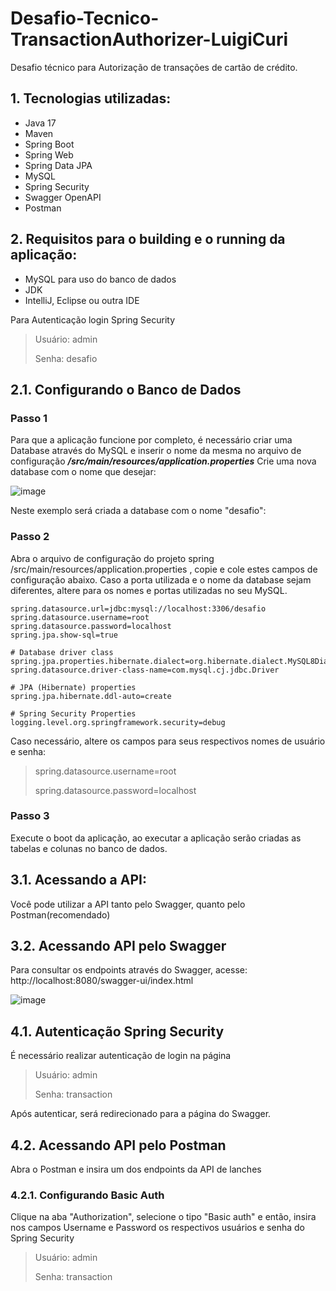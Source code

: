 # Desafio-Tecnico-TransactionAuthorizer-LuigiCuri
Desafio técnico para Autorização de transações de cartão de crédito.


## 1. Tecnologias utilizadas:
- Java 17
- Maven
- Spring Boot
- Spring Web
- Spring Data JPA
- MySQL
- Spring Security
- Swagger OpenAPI
- Postman

## 2. Requisitos para o building e o running da aplicação:
- MySQL para uso do banco de dados
- JDK
- IntelliJ, Eclipse ou outra IDE

Para Autenticação login Spring Security
> Usuário: admin
> 
> Senha: desafio

## 2.1. Configurando o Banco de Dados

### Passo 1
Para que a aplicação funcione por completo, é necessário criar uma Database através do MySQL e inserir o nome da mesma no arquivo de configuração ***/src/main/resources/application.properties***
Crie uma nova database com o nome que desejar:

![image](https://github.com/user-attachments/assets/f04cf66d-866c-4418-8a2a-1b12ec01e91f)


Neste exemplo será criada a database com o nome "desafio":

### Passo 2
Abra o arquivo de configuração do projeto spring /src/main/resources/application.properties , copie e cole estes campos de configuração abaixo. Caso a porta utilizada e o nome da database sejam diferentes, altere para os nomes e portas utilizadas no seu MySQL.

``` 
spring.datasource.url=jdbc:mysql://localhost:3306/desafio
spring.datasource.username=root
spring.datasource.password=localhost
spring.jpa.show-sql=true

# Database driver class
spring.jpa.properties.hibernate.dialect=org.hibernate.dialect.MySQL8Dialect
spring.datasource.driver-class-name=com.mysql.cj.jdbc.Driver

# JPA (Hibernate) properties
spring.jpa.hibernate.ddl-auto=create

# Spring Security Properties
logging.level.org.springframework.security=debug 
```
Caso necessário, altere os campos para seus respectivos nomes de usuário e senha:
>spring.datasource.username=root
>
>spring.datasource.password=localhost
>
### Passo 3
Execute o boot da aplicação, ao executar a aplicação serão criadas as tabelas e colunas no banco de dados.

## 3.1. Acessando a API:

Você pode utilizar a API tanto pelo Swagger, quanto pelo Postman(recomendado)

## 3.2. Acessando API pelo Swagger
Para consultar os endpoints através do Swagger, acesse: http://localhost:8080/swagger-ui/index.html

![image](https://github.com/user-attachments/assets/ca95fa21-2586-4252-ac68-81dffd7753b5)


## 4.1. Autenticação Spring Security
É necessário realizar autenticação de login na página
> Usuário: admin
> 
> Senha: transaction


Após autenticar, será redirecionado para a página do Swagger.


## 4.2. Acessando API pelo Postman
Abra o Postman e insira um dos endpoints da API de lanches
### 4.2.1. Configurando Basic Auth
Clique na aba "Authorization", selecione o tipo "Basic auth" e então, insira nos campos Username e Password os respectivos usuários e senha do Spring Security

> Usuário: admin
> 
> Senha: transaction


